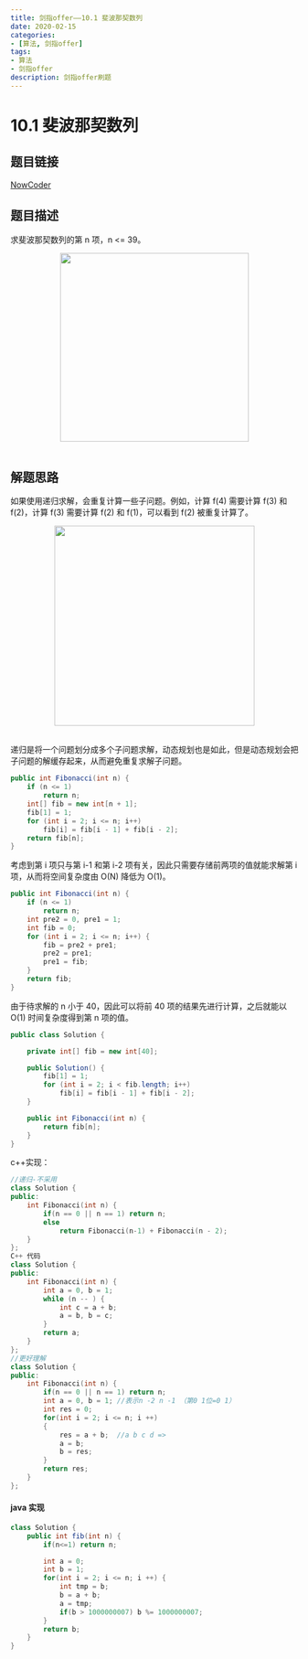 ```yaml
---
title: 剑指offer——10.1 斐波那契数列
date: 2020-02-15   
categories:
- [算法, 剑指offer]
tags:
- 算法
- 剑指offer
description: 剑指offer刷题
---
```


# 10.1 斐波那契数列

## 题目链接

[NowCoder](https://www.nowcoder.com/practice/c6c7742f5ba7442aada113136ddea0c3?tpId=13&tqId=11160&tPage=1&rp=1&ru=/ta/coding-interviews&qru=/ta/coding-interviews/question-ranking&from=cyc_github)

## 题目描述

求斐波那契数列的第 n 项，n <= 39。

<!--<div align="center"><img src="https://latex.codecogs.com/gif.latex?f(n)=\left\{\begin{array}{rcl}0&&{n=0}\\1&&{n=1}\\f(n-1)+f(n-2)&&{n>1}\end{array}\right." class="mathjax-pic"/></div> <br> -->

<div align="center"> <img src="https://cs-notes-1256109796.cos.ap-guangzhou.myqcloud.com/45be9587-6069-4ab7-b9ac-840db1a53744.jpg" width="330px"> </div><br>

## 解题思路

如果使用递归求解，会重复计算一些子问题。例如，计算 f(4) 需要计算 f(3) 和 f(2)，计算 f(3) 需要计算 f(2) 和 f(1)，可以看到 f(2) 被重复计算了。

<div align="center"> <img src="https://cs-notes-1256109796.cos.ap-guangzhou.myqcloud.com/c13e2a3d-b01c-4a08-a69b-db2c4e821e09.png" width="350px"/> </div><br>

递归是将一个问题划分成多个子问题求解，动态规划也是如此，但是动态规划会把子问题的解缓存起来，从而避免重复求解子问题。

```java
public int Fibonacci(int n) {
    if (n <= 1)
        return n;
    int[] fib = new int[n + 1];
    fib[1] = 1;
    for (int i = 2; i <= n; i++)
        fib[i] = fib[i - 1] + fib[i - 2];
    return fib[n];
}
```

考虑到第 i 项只与第 i-1 和第 i-2 项有关，因此只需要存储前两项的值就能求解第 i 项，从而将空间复杂度由 O(N) 降低为 O(1)。

```java
public int Fibonacci(int n) {
    if (n <= 1)
        return n;
    int pre2 = 0, pre1 = 1;
    int fib = 0;
    for (int i = 2; i <= n; i++) {
        fib = pre2 + pre1;
        pre2 = pre1;
        pre1 = fib;
    }
    return fib;
}
```

由于待求解的 n 小于 40，因此可以将前 40 项的结果先进行计算，之后就能以 O(1) 时间复杂度得到第 n 项的值。

```java
public class Solution {

    private int[] fib = new int[40];

    public Solution() {
        fib[1] = 1;
        for (int i = 2; i < fib.length; i++)
            fib[i] = fib[i - 1] + fib[i - 2];
    }

    public int Fibonacci(int n) {
        return fib[n];
    }
}
```



c++实现：

```c++
//递归-不采用
class Solution {
public:
    int Fibonacci(int n) {
        if(n == 0 || n == 1) return n;
        else
            return Fibonacci(n-1) + Fibonacci(n - 2);
    }
};
C++ 代码
class Solution {
public:
    int Fibonacci(int n) {
        int a = 0, b = 1;
        while (n -- ) {
            int c = a + b;
            a = b, b = c;
        }
        return a;
    }
};
//更好理解
class Solution {
public:
    int Fibonacci(int n) {
        if(n == 0 || n == 1) return n;
        int a = 0, b = 1; //表示n -2 n -1 （第0 1位=0 1）
        int res = 0;
        for(int i = 2; i <= n; i ++)
        {
            res = a + b;  //a b c d =>
            a = b;
            b = res;
        }
        return res;
    }
};
```



#### java 实现



```java
class Solution {
    public int fib(int n) {
        if(n<=1) return n;

        int a = 0;
        int b = 1;
        for(int i = 2; i <= n; i ++) {
            int tmp = b;
            b = a + b;
            a = tmp;
            if(b > 1000000007) b %= 1000000007;
        }
        return b;
    }
}
```



